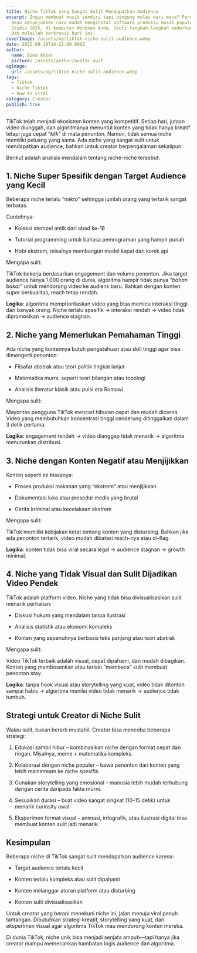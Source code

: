 ```yaml
---
title: Niche TikTok yang Sangat Sulit Mendapatkan Audience
excerpt: Ingin membuat musik sendiri tapi bingung mulai dari mana? Panduan ini
  akan menunjukkan cara mudah menginstal software produksi musik populer, FL
  Studio 2025, di komputer Windows Anda. Ikuti langkah-langkah sederhana kami
  dan mulailah berkreasi hari ini!
coverImage: /assets/og/tiktok-niche-sulit-audience.webp
date: 2025-08-19T16:22:00.000Z
author:
  name: Bima Akbar
  picture: /assets/author/avatar.avif
ogImage:
  url: /assets/og/tiktok-niche-sulit-audience.webp
tags:
  - Tiktok
  - Niche Tiktok
  - How to viral
category: Creator
publish: true
---
```

TikTok telah menjadi ekosistem konten yang kompetitif. Setiap hari, jutaan video diunggah, dan algoritmanya menuntut konten yang tidak hanya kreatif tetapi juga cepat “_klik_” di mata penonton. Namun, tidak semua niche memiliki peluang yang sama. Ada niche yang sangat sulit untuk mendapatkan audience, bahkan untuk creator berpengalaman sekalipun.

Berikut adalah analisis mendalam tentang niche-niche tersebut:

## 1\. Niche Super Spesifik dengan Target Audience yang Kecil

Beberapa niche terlalu “_mikro_” sehingga jumlah orang yang tertarik sangat terbatas.

Contohnya:

*   Koleksi stempel antik dari abad ke-18
    
*   Tutorial programming untuk bahasa pemrograman yang hampir punah
    
*   Hobi ekstrem, misalnya membangun model kapal dari korek api
    

Mengapa sulit:

TikTok bekerja berdasarkan engagement dan volume penonton. Jika target audience hanya 1.000 orang di dunia, algoritma hampir tidak punya “_bahan bakar_” untuk mendorong video ke audiens baru. Bahkan dengan konten super berkualitas, reach tetap rendah.

**Logika**: algoritma memprioritaskan video yang bisa memicu interaksi tinggi dari banyak orang. Niche terlalu spesifik → interaksi rendah → video tidak dipromosikan → audience stagnan.

## 2\. Niche yang Memerlukan Pemahaman Tinggi

Ada niche yang kontennya butuh pengetahuan atau skill tinggi agar bisa dimengerti penonton:

*   Filsafat abstrak atau teori politik tingkat lanjut
    
*   Matematika murni, seperti teori bilangan atau topologi
    
*   Analisis literatur klasik atau puisi era Romawi
    

Mengapa sulit:

Mayoritas pengguna TikTok mencari hiburan cepat dan mudah dicerna. Video yang membutuhkan konsentrasi tinggi cenderung ditinggalkan dalam 3 detik pertama.

**Logika**: engagement rendah → video dianggap tidak menarik → algoritma menurunkan distribusi.

## 3\. Niche dengan Konten Negatif atau Menjijikkan

Konten seperti ini biasanya:

*   Proses produksi makanan yang “ekstrem” atau menjijikkan
    
*   Dokumentasi luka atau prosedur medis yang brutal
    
*   Cerita kriminal atau kecelakaan ekstrem
    

Mengapa sulit:

TikTok memiliki kebijakan ketat tentang konten yang disturbing. Bahkan jika ada penonton tertarik, video mudah dibatasi reach-nya atau di-flag.

**Logika**: konten tidak bisa viral secara legal → audience stagnan → growth minimal.

## 4\. Niche yang Tidak Visual dan Sulit Dijadikan Video Pendek

TikTok adalah platform video. Niche yang tidak bisa divisualisasikan sulit menarik perhatian:

*   Diskusi hukum yang mendalam tanpa ilustrasi
    
*   Analisis statistik atau ekonomi kompleks
    
*   Konten yang sepenuhnya berbasis teks panjang atau teori abstrak
    

Mengapa sulit:

Video TikTok terbaik adalah visual, cepat dipahami, dan mudah dibagikan. Konten yang membosankan atau terlalu “membaca” sulit membuat penonton stay.

**Logika**: tanpa hook visual atau storytelling yang kuat, video tidak ditonton sampai habis → algoritma menilai video tidak menarik → audience tidak tumbuh.

## Strategi untuk Creator di Niche Sulit

Walau sulit, bukan berarti mustahil. Creator bisa mencoba beberapa strategi:

1.  Edukasi sambil hibur – kombinasikan niche dengan format cepat dan ringan. Misalnya, meme + matematika kompleks.
    
2.  Kolaborasi dengan niche populer – bawa penonton dari konten yang lebih mainstream ke niche spesifik.
    
3.  Gunakan storytelling yang emosional – manusia lebih mudah terhubung dengan cerita daripada fakta murni.
    
4.  Sesuaikan durasi – buat video sangat singkat (10–15 detik) untuk menarik curiosity awal.
    
5.  Eksperimen format visual – animasi, infografik, atau ilustrasi digital bisa membuat konten sulit jadi menarik.
    

## Kesimpulan

Beberapa niche di TikTok sangat sulit mendapatkan audience karena:

*   Target audience terlalu kecil
    
*   Konten terlalu kompleks atau sulit dipahami
    
*   Konten melanggar aturan platform atau disturbing
    
*   Konten sulit divisualisasikan
    

Untuk creator yang berani menekuni niche ini, jalan menuju viral penuh tantangan. Dibutuhkan strategi kreatif, storytelling yang kuat, dan eksperimen visual agar algoritma TikTok mau mendorong konten mereka.

Di dunia TikTok, niche unik bisa menjadi senjata ampuh—tapi hanya jika creator mampu memecahkan hambatan logis audience dan algoritma.